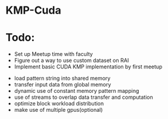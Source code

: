 # KMP-Cuda


# Todo:
* Set up Meetup time with faculty
* Figure out a way to use custom dataset on RAI
* Implement basic CUDA KMP implementation by first meetup
- load pattern string into shared memory
- transfer input data from global memory
- dynamic use of constant memory pattern mapping 
- use of streams to overlap data transfer and computation
- optimize block workload distribution
- make use of multiple gpus(optional)
